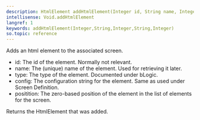 ```yaml
---
description: HtmlElement addHtmlElement(Integer id, String name, Integer type, String config, Integer position)
intellisense: Void.addHtmlElement
langref: 1
keywords: addHtmlElement(Integer,String,Integer,String,Integer)
so.topic: reference
---
```


Adds an html element to the associated screen.


 - id: The id of the element. Normally not relevant.
 - name: The (unique) name of the element. Used for retrieving it later.
 - type: The type of the element. Documented under bLogic.
 - config: The configuration string for the element. Same as used under Screen Definition.
 - positition: The zero-based position of the element in the list of elements for the screen.


Returns the HtmlElement that was added.


